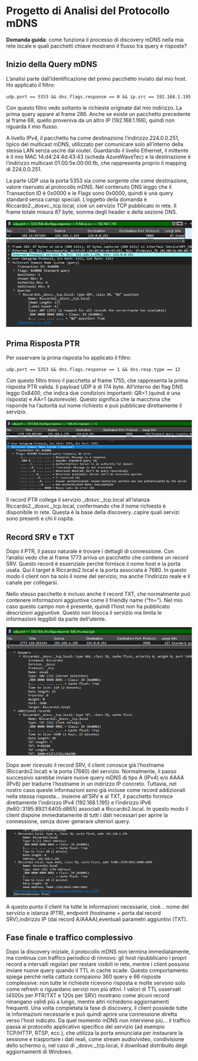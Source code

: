 # Progetto di Analisi del Protocollo mDNS

**Domanda guida**: come funziona il processo di discovery mDNS nella mia rete locale e quali pacchetti chiave mostrano il flusso tra query e risposte?


## Inizio della Query mDNS

L’analisi parte dall’identificazione del primo pacchetto inviato dal mio host. Ho applicato il filtro:

`udp.port == 5353 && dns.flags.response == 0 && ip.src == 192.168.1.195`

Con questo filtro vedo soltanto le richieste originate dal mio indirizzo. La prima query appare al frame 286. Anche se esiste un pacchetto precedente al frame 68, quello proveniva da un altro IP (192.168.1.166), quindi non riguarda il mio flusso. 

A livello IPv4, il pacchetto ha come destinazione l’indirizzo 224.0.0.251, tipico del multicast mDNS, utilizzato per comunicare solo all’interno della stessa LAN senza uscire dal router. Guardando il livello Ethernet, il mittente è il mio MAC 14\:d4:24:4d:43:43 (scheda AzureWaveTec) e la destinazione è l’indirizzo multicast 01:00:5e:00:00\:fb, che rappresenta proprio il mapping di 224.0.0.251.

La parte UDP usa la porta 5353 sia come sorgente che come destinazione, valore riservato al protocollo mDNS. Nel contenuto DNS leggo che il Transaction ID è 0x0000 e le Flags sono 0x0000, quindi è una query standard senza campi speciali. L’oggetto della domanda è Riccardo2.\_dosvc.\_tcp.local, cioè un servizio TCP pubblicato in rete. Il frame totale misura 87 byte, somma degli header e della sezione DNS.
 
![ ](../images/mdns/36.png)

## Prima Risposta PTR

Per osservare la prima risposta ho applicato il filtro:

`udp.port == 5353 && dns.flags.response == 1 && dns.resp.type == 12`

Con questo filtro trovo il pacchetto al frame 1755, che rappresenta la prima risposta PTR valida. Il payload UDP è di 174 byte. All’interno dei flag DNS leggo 0x8400, che indica due condizioni importanti: QR=1 (quindi è una risposta) e AA=1 (autorevole). Questo significa che la macchina che risponde ha l’autorità sul nome richiesto e può pubblicare direttamente il servizio.
 
![ ](../images/mdns/37.png)

Il record PTR collega il servizio \_dosvc.\_tcp.local all’istanza Riccardo2.\_dosvc.\_tcp.local, confermando che il nome richiesto è disponibile in rete. Questa è la base della discovery..capire quali servizi sono presenti e chi li ospita.



## Record SRV e TXT

Dopo il PTR, il passo naturale è trovare i dettagli di connessione. Con l’analisi vedo che al frame 1773 arriva un pacchetto che contiene un record SRV. Questo record è essenziale perché fornisce il nome host e la porta usata. Qui il target è Riccardo2.local e la porta associata è 7680. In questo modo il client non ha solo il nome del servizio, ma anche l’indirizzo reale e il canale per collegarsi.

Nello stesso pacchetto è incluso anche il record TXT, che normalmente può contenere informazioni aggiuntive come il friendly name (“fn=”). Nel mio caso questo campo non è presente, quindi l’host non ha pubblicato descrizioni aggiuntive. Questo non blocca il servizio ma limita le informazioni leggibili da parte dell’utente.
 
![ ](../images/mdns/38.png)



Dopo aver ricevuto il record SRV, il client conosce già l’hostname (Riccardo2.local) e la porta (7680) del servizio. Normalmente, il passo successivo sarebbe inviare nuove query mDNS di tipo A (IPv4) e/o AAAA (IPv6) per tradurre l’hostname in un indirizzo IP concreto. Tuttavia, nel nostro caso queste informazioni sono già incluse come record addizionali nella stessa risposta... insieme all’SRV e al TXT, il pacchetto fornisce direttamente l’indirizzo IPv4 (192.168.1.195) e l’indirizzo IPv6 (fe80::3195:8921:6405:d865) associati a Riccardo2.local. In questo modo il client dispone immediatamente di tutti i dati necessari per aprire la connessione, senza dover generare ulteriori query.

 
![ ](../images/mdns/39.png)

A questo punto il client ha tutte le informazioni necessarie, cioè...
nome del servizio e istanza (PTR), endpoint (hostname + porta dal record SRV),indirizzo IP (dai record A/AAAA),eventuali parametri aggiuntivi (TXT).

## Fase finale e traffico complessivo
Dopo la discovery iniziale, il protocollo mDNS non termina immediatamente, ma continua con traffico periodico di rinnovo: gli host ripubblicano i propri record a intervalli regolari per restare visibili in rete, mentre i client possono inviare nuove query quando il TTL in cache scade. Questo comportamento spiega perché nella cattura compaiono 360 query e 66 risposte complessive: non tutte le richieste ricevono risposta e molte servono solo come refresh o riguardano servizi non più attivi. I valori di TTL osservati (4500s per PTR/TXT e 120s per SRV) mostrano come alcuni record rimangano validi più a lungo, mentre altri richiedono aggiornamenti frequenti.
Una volta completata la fase di discovery, il client possiede tutte le informazioni necessarie e può quindi aprire una connessione diretta verso l’host indicato. Da quel momento mDNS non interviene più... il traffico passa al protocollo applicativo specifico del servizio (ad esempio TCP/HTTP, RTSP, ecc.), che utilizza la porta annunciata per instaurare la sessione e trasportare i dati reali, come stream audio/video, condivisione dello schermo o, nel caso di _dosvc._tcp.local, il download distribuito degli aggiornamenti di Windows.

